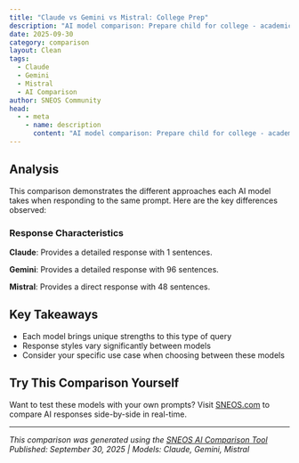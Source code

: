 ```yaml
---
title: "Claude vs Gemini vs Mistral: College Prep"
description: "AI model comparison: Prepare child for college - academic and emotional readiness..."
date: 2025-09-30
category: comparison
layout: Clean
tags:
  - Claude
  - Gemini
  - Mistral
  - AI Comparison
author: SNEOS Community
head:
  - - meta
    - name: description
      content: "AI model comparison: Prepare child for college - academic and emotional readiness..."
---
```


<ChatComparison
  title="Claude vs Gemini vs Mistral: College Prep"
  prompt="Prepare child for college - academic and emotional readiness"
  :responses='{
    "Claude": "# Preparing Your Child for College: Academic \u0026 Emotional Readiness\n\n## Academic Readiness\n\n### **Core Skills Development**\n- **Critical thinking**: Encourage questioning, analysis, and independent reasoning\n- **Time management**: Practice scheduling, prioritizing, and meeting deadlines\n- **Research skills**: Teach source evaluation, citation, and academic writing\n- **Study strategies**: Help them find what works (visual, auditory, kinesthetic learning)\n- **Technology proficiency**: Ensure comfort with online platforms, research databases\n\n### **High School Course Planning**\n- Take challenging courses (AP, IB, dual enrollment when appropriate)\n- Maintain consistent study habits and GPA\n- Develop relationships with teachers for recommendations\n- Focus on core subjects: English, math, science, social studies, foreign language\n\n### **College Preparation Timeline**\n**Freshman/Sophomore Year:**\n- Explore interests through electives and extracurriculars\n- Begin building study skills and organizational systems\n\n**Junior Year:**\n- Take PSAT/SAT/ACT\n- Begin college research\n- Attend college fairs and information sessions\n\n**Senior Year:**\n- Complete applications and essays\n- Apply for financial aid and scholarships\n- Make final college decision\n\n## Emotional Readiness\n\n### **Independence Skills**\n- **Self-advocacy**: Practice speaking up with teachers, asking for help\n- **Problem-solving**: Allow them to work through challenges independently first\n- **Decision-making**: Give age-appropriate choices and discuss consequences\n- **Self-care**: Establish routines for sleep, nutrition, exercise, mental health\n\n### **Life Skills**\n- Basic cooking and meal planning\n- Laundry and cleaning\n- Money management and budgeting\n- Understanding healthcare (insurance, making appointments)\n- Transportation planning\n\n### **Social-Emotional Development**\n- **Healthy relationships**: Discuss boundaries, communication, conflict resolution\n- **Stress management**: Teach coping strategies, mindfulness, seeking support\n- **Identity exploration**: Support their interests and values development\n- **Resilience building**: Help them learn from failures and setbacks\n\n## Transition Support Strategies\n\n### **Gradual Independence**\n- Reduce reminders about homework/responsibilities over time\n- Allow natural consequences for minor mistakes\n- Encourage summer jobs or volunteer work\n- Practice living away from home (camps, overnight trips)\n\n### **Communication Preparation**\n- Discuss expectations for contact frequency in college\n- Practice healthy conflict resolution\n- Talk openly about mental health and seeking help\n- Establish trust through open, non-judgmental conversations\n\n### **Family Involvement Balance**\n- Stay engaged but avoid helicopter parenting\n- Support their interests even if different from yours\n- Help with college process without taking over\n- Celebrate their growing independence\n\n## Red Flags to Address\n\n**Academic concerns:**\n- Chronic procrastination or avoidance\n- Difficulty with basic organizational skills\n- Inability to advocate for themselves with teachers\n- Poor performance despite strong ability\n\n**Emotional concerns:**\n- Extreme anxiety about separation or failure\n- Difficulty making decisions independently\n- Social isolation or relationship problems\n- Untreated mental health issues\n\n## Final Year Checklist\n\n**Summer Before College:**\n- [ ] Complete orientation programs\n- [ ] Practice college-level time management\n- [ ] Develop roommate communication skills\n- [ ] Create emergency contact/support network\n- [ ] Discuss family expectations and boundaries\n- [ ] Review academic requirements and resources\n- [ ] Plan for homesickness and adjustment challenges\n\nRemember: The goal is raising a capable, confident young adult who can thrive independently while maintaining healthy family connections.",
    "Gemini": "Okay, let\u0027s break down how to prepare a child for college, focusing on both academic and emotional readiness. This is a multi-year process, and the strategies will vary depending on your child\u0027s age and personality.\n\n**I. Academic Readiness:**\n\n*   **Strong Foundation (Elementary \u0026 Middle School):**\n    *   **Reading Comprehension:** Encourage reading of diverse genres. Discuss books, ask questions about plot, characters, and themes.\n    *   **Writing Skills:** Focus on grammar, sentence structure, organization, and expressing ideas clearly. Practice different writing styles (narrative, persuasive, expository).\n    *   **Math Proficiency:** Ensure a solid understanding of foundational math concepts.  Supplement with tutoring or online resources if needed.\n    *   **Study Habits:** Teach time management, organization, note-taking, and active learning strategies.\n    *   **Critical Thinking:** Encourage questioning, analyzing information, and forming their own opinions.\n\n*   **High School Coursework (High School):**\n    *   **Challenging Curriculum:** Encourage taking challenging courses, including honors, AP, or IB classes, in subjects they are passionate about and in areas where they need to grow.  Balance challenge with the student\u0027s capacity to succeed.\n    *   **College Prep Track:** Ensure they are on a college preparatory track, fulfilling required credits in math, science, English, social studies, and foreign language.\n    *   **STEM Focus (if applicable):** If they are interested in STEM fields, encourage participation in STEM-related activities, clubs, and courses.\n    *   **Electives:** Explore electives that align with their interests and potential college majors (e.g., psychology, economics, journalism, computer science).\n    *   **Dual Enrollment/Community College:** Consider dual enrollment programs or taking courses at a local community college to earn college credit while still in high school. This can provide a taste of college-level coursework.\n\n*   **Test Preparation:**\n    *   **PSAT/NMSQT:** Take the PSAT in 10th and 11th grade to prepare for the SAT and qualify for National Merit Scholarships.\n    *   **SAT/ACT:** Determine which test best suits their strengths and prepare accordingly.  Utilize practice tests, study guides, and prep courses.  Consider test-optional policies at colleges of interest.\n    *   **Subject Tests (if required):** Check if any colleges require or recommend subject tests (SAT Subject Tests).\n\n*   **College Research and Application Process:**\n    *   **College Visits:** Visit colleges to get a feel for different campus environments and academic programs. Virtual tours are also helpful.\n    *   **Research Colleges:** Research colleges that align with their academic interests, career goals, location preferences, and financial considerations.  Utilize college search websites, college guidebooks, and college websites.\n    *   **Application Process:** Understand the application process, including deadlines, essays, recommendations, and transcripts. Start early!\n    *   **Essay Writing:**  Help them brainstorm essay topics that showcase their personality, experiences, and goals.  Provide feedback on their essays, focusing on content, clarity, and voice.\n    *   **Financial Aid:** Explore financial aid options, including scholarships, grants, and loans. Complete the FAFSA (Free Application for Federal Student Aid) and CSS Profile (if required by colleges).\n\n*   **Develop Key Skills:**\n    *   **Time Management:** Prioritizing tasks, meeting deadlines, and balancing academic and extracurricular activities.\n    *   **Note-Taking:**  Effective note-taking during lectures and readings.\n    *   **Research Skills:**  Using libraries, databases, and online resources to conduct research.\n    *   **Critical Thinking:**  Analyzing information, evaluating arguments, and forming their own opinions.\n    *   **Problem-Solving:**  Approaching challenges systematically and finding creative solutions.\n    *   **Communication Skills:**  Communicating effectively in writing and orally.\n\n**II. Emotional Readiness:**\n\n*   **Fostering Independence:**\n    *   **Responsibility:** Assign age-appropriate responsibilities at home, such as laundry, cooking, cleaning, and managing finances.\n    *   **Decision-Making:**  Involve them in family decisions and encourage them to make their own choices (with guidance).  Let them experience the consequences of their choices.\n    *   **Problem-Solving:**  Encourage them to solve their own problems, rather than immediately jumping in to fix things for them.  Offer guidance and support, but allow them to take ownership of the solution.\n    *   **Self-Advocacy:**  Teach them how to advocate for themselves, whether it\u0027s asking for help from teachers, resolving conflicts with friends, or seeking medical care.\n\n*   **Building Resilience:**\n    *   **Coping Mechanisms:**  Help them develop healthy coping mechanisms for stress, anxiety, and setbacks.  This could include exercise, meditation, journaling, or spending time in nature.\n    *   **Growth Mindset:**  Encourage a growth mindset, believing that their abilities can be developed through dedication and hard work.  Focus on effort and learning, rather than just grades.\n    *   **Failure as Learning:**  Help them view failure as an opportunity to learn and grow.  Discuss how to analyze mistakes and use them to improve.\n    *   **Positive Self-Talk:**  Encourage positive self-talk and challenge negative thoughts.\n\n*   **Developing Social Skills:**\n    *   **Communication:**  Practice effective communication skills, including active listening, empathy, and assertiveness.\n    *   **Conflict Resolution:**  Teach them how to resolve conflicts peacefully and respectfully.\n    *   **Relationship Building:**  Encourage them to build strong relationships with family, friends, and mentors.\n    *   **Social Awareness:**  Help them develop social awareness and understand different perspectives.\n    *   **Boundaries:** Setting healthy boundaries in relationships.\n\n*   **Promoting Self-Awareness:**\n    *   **Values and Interests:**  Help them identify their values, interests, and passions.  Encourage them to explore different activities and experiences.\n    *   **Strengths and Weaknesses:**  Help them understand their strengths and weaknesses.  Encourage them to focus on their strengths while working to improve their weaknesses.\n    *   **Emotional Intelligence:**  Develop emotional intelligence, including the ability to recognize and manage their own emotions and understand the emotions of others.\n\n*   **Addressing Mental Health:**\n    *   **Open Communication:**  Create an open and supportive environment where they feel comfortable talking about their feelings.\n    *   **Mental Health Resources:**  Familiarize yourself with mental health resources available on campus and in the community.\n    *   **Seek Professional Help:**  Don\u0027t hesitate to seek professional help if they are struggling with anxiety, depression, or other mental health issues.\n    *   **Stress Management:**  Teach stress management techniques, such as mindfulness, deep breathing, and progressive muscle relaxation.\n\n*   **Practical Life Skills:**\n    *   **Financial Literacy:** Teach them about budgeting, managing money, and avoiding debt.\n    *   **Cooking:**  Teach them basic cooking skills so they can prepare healthy meals.\n    *   **Cleaning and Laundry:**  Teach them how to clean their living space and do laundry.\n    *   **Basic Car Maintenance:**  Teach them basic car maintenance, such as checking oil and changing a tire (if applicable).\n    *   **First Aid and Safety:**  Teach them basic first aid and safety skills.\n\n*   **Preparing for the College Environment:**\n    *   **Dorm Life:** Discuss dorm life and how to navigate living with a roommate.\n    *   **Campus Resources:**  Familiarize them with campus resources, such as the health center, counseling center, and academic advising.\n    *   **Safety:**  Discuss campus safety and how to stay safe on and off campus.\n    *   **Expectations:**  Manage expectations about college life. It\u0027s not always easy, and there will be challenges.\n    *   **Homesickness:**  Discuss the possibility of homesickness and how to cope with it.\n    *   **Communication Plan:** Establish a communication plan (how often you\u0027ll talk, how you\u0027ll communicate).\n\n**III. Ongoing Support:**\n\n*   **Stay Involved (but not too involved):**  Offer support and guidance, but allow them to take ownership of their college experience.\n*   **Listen and Validate:**  Listen to their concerns and validate their feelings.\n*   **Encourage Independence:**  Encourage them to solve their own problems and make their own decisions.\n*   **Visit (occasionally):**  Visit them on campus occasionally, but don\u0027t overstay your welcome.\n*   **Trust Their Judgment:**  Trust their judgment and give them the space to grow and learn.\n*   **Be a Resource, Not a Rescuer:** Be a resource for information and support, but avoid rescuing them from challenges. Let them learn from their experiences.\n\n**Key Considerations:**\n\n*   **Start Early:** The earlier you start preparing your child for college, the better.\n*   **Individualize the Approach:** Tailor your approach to your child\u0027s individual needs, interests, and personality.\n*   **Communicate Openly:**  Maintain open and honest communication with your child throughout the process.\n*   **Focus on the Process, Not Just the Outcome:**  Focus on the process of learning and growth, rather than just the outcome of getting into a particular college.\n*   **Let Go:**  Eventually, you have to let go and trust that you have prepared your child to succeed in college.\n\nBy focusing on both academic and emotional readiness, you can help your child make a successful transition to college and beyond. Good luck!\n",
    "Mistral": "Preparing a child for college involves both academic and emotional readiness. Here are some steps you can take to help your child prepare:\n\n### Academic Readiness\n\n1. **Encourage Strong Study Habits:**\n   - **Time Management:** Teach your child how to manage their time effectively, including setting aside specific times for studying and completing assignments.\n   - **Organization:** Help them develop organizational skills, such as using planners, keeping notes organized, and maintaining a clean study space.\n   - **Study Techniques:** Introduce them to various study techniques like flashcards, mnemonics, and group study sessions.\n\n2. **Advanced Placement (AP) and Honors Courses:**\n   - Encourage your child to take AP or honors courses if they are available. These courses can provide a taste of college-level work and may offer college credit.\n\n3. **Standardized Tests:**\n   - **SAT/ACT Preparation:** Help your child prepare for standardized tests like the SAT or ACT. Consider enrolling them in prep courses or using study guides and practice tests.\n   - **Test-Taking Strategies:** Teach them strategies for taking timed tests, such as pacing themselves and reviewing answers.\n\n4. **Research and Writing Skills:**\n   - Encourage your child to develop strong research and writing skills, as these are crucial for college-level work.\n\n5. **Extracurricular Activities:**\n   - Encourage participation in extracurricular activities that align with their interests. This can help them develop leadership skills and build a well-rounded resume.\n\n### Emotional Readiness\n\n1. **Independence and Responsibility:**\n   - **Decision-Making:** Allow your child to make more decisions on their own, such as choosing their own classes or managing their own schedule.\n   - **Responsibility:** Encourage them to take on more responsibilities at home, such as doing their own laundry or cooking meals.\n\n2. **Time Management:**\n   - Help your child learn to balance academics, extracurricular activities, and social life. This will be crucial in college where they will have more freedom and less structure.\n\n3. **Social Skills:**\n   - Encourage your child to develop strong social skills, including communication, conflict resolution, and teamwork.\n   - **Networking:** Teach them the importance of networking and building relationships with peers and professors.\n\n4. **Emotional Support:**\n   - **Counseling Services:** Make sure your child knows about the counseling services available at their college. Encourage them to seek help if they feel overwhelmed or stressed.\n   - **Support System:** Help them build a support system of friends, family, and mentors who can offer guidance and encouragement.\n\n5. **Financial Literacy:**\n   - Teach your child basic financial literacy, including budgeting, managing a bank account, and understanding the importance of saving.\n\n6. **Health and Wellness:**\n   - Encourage healthy habits, such as regular exercise, a balanced diet, and adequate sleep.\n   - **Mental Health:** Discuss the importance of mental health and self-care. Teach them stress management techniques like meditation, deep breathing, and journaling.\n\n7. **Goal Setting:**\n   - Help your child set realistic goals for their college experience, both academically and personally. Encourage them to think about their long-term aspirations and how college can help them achieve those goals.\n\n### Practical Steps\n\n1. **College Visits:**\n   - Arrange visits to potential colleges to help your child get a feel for different campuses and environments.\n\n2. **Application Process:**\n   - Guide your child through the college application process, including writing essays, gathering recommendations, and meeting deadlines.\n\n3. **Financial Aid:**\n   - Help your child understand the financial aid process, including applying for scholarships, grants, and loans.\n\n4. **Orientation and Transition Programs:**\n   - Encourage your child to participate in orientation programs and other transition activities offered by their college.\n\nBy focusing on both academic and emotional readiness, you can help your child make a smooth transition to college and set them up for success."
  }'
  published-date="22:46"
/>

## Analysis

This comparison demonstrates the different approaches each AI model takes when responding to the same prompt. Here are the key differences observed:

### Response Characteristics

**Claude**: Provides a detailed response with 1 sentences. 

**Gemini**: Provides a detailed response with 96 sentences. 

**Mistral**: Provides a direct response with 48 sentences. 

## Key Takeaways

- Each model brings unique strengths to this type of query
- Response styles vary significantly between models
- Consider your specific use case when choosing between these models

## Try This Comparison Yourself

Want to test these models with your own prompts? Visit [SNEOS.com](https://sneos.com) to compare AI responses side-by-side in real-time.

---

*This comparison was generated using the [SNEOS AI Comparison Tool](https://sneos.com)*
*Published: September 30, 2025 | Models: Claude, Gemini, Mistral*
